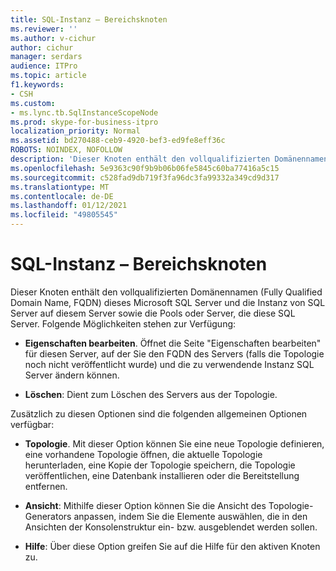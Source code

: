 ```yaml
---
title: SQL-Instanz – Bereichsknoten
ms.reviewer: ''
ms.author: v-cichur
author: cichur
manager: serdars
audience: ITPro
ms.topic: article
f1.keywords:
- CSH
ms.custom:
- ms.lync.tb.SqlInstanceScopeNode
ms.prod: skype-for-business-itpro
localization_priority: Normal
ms.assetid: bd270488-ceb9-4920-bef3-ed9fe8eff36c
ROBOTS: NOINDEX, NOFOLLOW
description: 'Dieser Knoten enthält den vollqualifizierten Domänennamen (Fully Qualified Domain Name, FQDN) dieses Microsoft SQL Server und die Instanz von SQL Server auf diesem Server sowie die Pools oder Server, die diese SQL Server. Folgende Möglichkeiten stehen zur Verfügung:'
ms.openlocfilehash: 5e9363c90f9b9b06b06fe5845c60ba77416a5c15
ms.sourcegitcommit: c528fad9db719f3fa96dc3fa99332a349cd9d317
ms.translationtype: MT
ms.contentlocale: de-DE
ms.lasthandoff: 01/12/2021
ms.locfileid: "49805545"
---
```

# <a name="sql-instance-scope-node"></a>SQL-Instanz – Bereichsknoten
 
Dieser Knoten enthält den vollqualifizierten Domänennamen (Fully Qualified Domain Name, FQDN) dieses Microsoft SQL Server und die Instanz von SQL Server auf diesem Server sowie die Pools oder Server, die diese SQL Server. Folgende Möglichkeiten stehen zur Verfügung:
  
- **Eigenschaften bearbeiten**. Öffnet  die Seite "Eigenschaften bearbeiten" für diesen Server, auf der Sie den FQDN des Servers (falls die Topologie noch nicht veröffentlicht wurde) und die zu verwendende Instanz SQL Server ändern können.
    
- **Löschen**: Dient zum Löschen des Servers aus der Topologie.
    
Zusätzlich zu diesen Optionen sind die folgenden allgemeinen Optionen verfügbar:
  
- **Topologie**. Mit dieser Option können Sie eine neue Topologie definieren, eine vorhandene Topologie öffnen, die aktuelle Topologie herunterladen, eine Kopie der Topologie speichern, die Topologie veröffentlichen, eine Datenbank installieren oder die Bereitstellung entfernen.
    
- **Ansicht**: Mithilfe dieser Option können Sie die Ansicht des Topologie-Generators anpassen, indem Sie die Elemente auswählen, die in den Ansichten der Konsolenstruktur ein- bzw. ausgeblendet werden sollen.
    
- **Hilfe**: Über diese Option greifen Sie auf die Hilfe für den aktiven Knoten zu.
    

